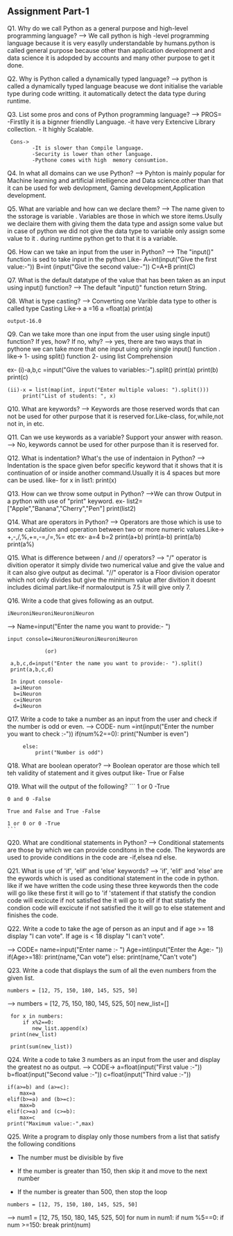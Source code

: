 ## Assignment Part-1
Q1. Why do we call Python as a general purpose and high-level programming language?
--> We call python is high -level programming language because it is very easylly
    understandable by humans.python is called general purpose because other than 
    application development and data science it is adopded by accounts and many other
    purpose to get it done.

Q2. Why is Python called a dynamically typed language?
--> python is called a dynamically typed language beacuse we dont initialise the 
    variable type during code writting. it automatically detect the data type 
    during runtime.

Q3. List some pros and cons of Python programming language?
  --> PROS= 
            -Firstlly it is a bignner friendlly Language.
            -it have very Extencive Library collection.
            - It highly Scalable.

     Cons->
            -It is slower than Compile language.
            -Security is lower than other language.
            -Pythone comes with high  memory consumtion.

Q4. In what all domains can we use Python?
 --> Pyhton is mainly popular for Machine learning and artificial intelligence
     and Data science.other than that it can be used for web devlopment,
     Gaming development,Application development.

Q5. What are variable and how can we declare them?
--> The name given to the sstorage is variable . Variables are those in which we 
    store items.Usully we declaire them with giving them the data type and assign
    some value but in case of python we did not give the data type to variable
   only assign some value to it . during runtime python get to that it is a variable.


Q6. How can we take an input from the user in Python?
--> The "input()" function is sed to take input in the python Like-
    A=int(input("Give  the first value:-"))
    B=int (input("Give the second value:-"))
    C=A+B
    print(C)

Q7. What is the default datatype of the value that has been taken as an input using
    input() function?
--> The default "input()" function return String.

Q8. What is type casting?
--> Converting one Varible data type to other is called type Casting Like->
    a =16
    a =float(a)
    print(a)
    
    output-16.0
    

Q9. Can we take more than one input from the user using single input() function?
    If yes, how? If no, why?
--> yes, there are two ways that in pythone we can take more that one input uing only
    single input() function . like->
   1- using split() function
   2- using list Comprehension 
 

ex- (i)-a,b,c =input("Give the values to variables:-").split()
       print(a)
       print(b)
       print(c)

    (ii)-x = list(map(int, input("Enter multiple values: ").split()))  
         print("List of students: ", x)  


Q10. What are keywords?
--> Keywords are those reserved words that can not be used for other purpose 
    that it is reserved for.Like-class, for,while,not not in, in etc. 

Q11. Can we use keywords as a variable? Support your answer with reason.
--> No, keywords cannot be used for other purpose than it is reserved for.

Q12. What is indentation? What's the use of indentaion in Python?
--> Indentation is the space given befor specific keyword that it shows that it is
    continuation of or inside another command.Usually it is 4 spaces but more can be
   used. like- 
               for x in list1:
                   print(x)

Q13. How can we throw some output in Python?
-->We can throw Output in a python with use of "print" keyword.
   ex- list2=["Apple","Banana","Cherry","Pen"]
       print(list2)

Q14. What are operators in Python?
--> Operators are those which is use to some calculation and operation between
    two or more numeric values.Like-> +,-,/,%,+=,-=,/=,%= etc
    ex- a=4
        b=2
        print(a+b)
        print(a-b)
        print(a/b)
        print(a%)
     

Q15. What is difference between / and // operators?
-->  "/" operator is divition operator it simply divide two numerical value and give the value and
     it can also give output as decimal.
     "//" operator is a Floor division operator which not only divides but give the minimum value after 
      divition it doesnt includes dicimal part.like-if normaloutput is 7.5 it will give only 7.

Q16. Write a code that gives following as an output.
```
iNeuroniNeuroniNeuroniNeuron

```
--> Name=input("Enter the name you want to provide:- ")

    input console=iNeuroniNeuroniNeuroniNeuron

                (or)

     a,b,c,d=input("Enter the name you want to provide:- ").split()
     print(a,b,c,d)
      
     In input console-
      a=iNeuron
      b=iNeuron
      c=iNeuron
      d=iNeuron

Q17. Write a code to take a number as an input from the user and check if the 
    number is odd or even.
--> CODE-
         num =int(input("Enter the number you want to check :-"))
         if(num%2==0):
             print("Number is even")
    
         else:
             print("Number is odd")

Q18. What are boolean operator?
--> Boolean operator are those which tell teh validity of statement 
     and it gives output like- True or False

Q19. What will the output of the following?
    ```
    1 or 0 -True

    0 and 0 -False

    True and False and True -False

    1 or 0 or 0 -True
    ```

Q20. What are conditional statements in Python?
--> Conditional statements are those by which we can provide conditons in the code.
    The keywords are used to provide conditions in the code are -if,elsea nd else.

Q21. What is use of 'if', 'elif' and 'else' keywords?
-->   'if', 'elif' and 'else' are the eywords which is used as conditional statement in 
      the code in python.
      like if we have written the code using these three keywords then the code will go like these
      first it will go to 'if 'statement if that statisfy the condion code will excicute if not satisfied
      the it will go to elif if that statisfy the condion code will excicute if not satisfied
      the it will go to else statement and finishes the code.

Q22. Write a code to take the age of person as an input and if age >= 18 display "I can vote". 
     If age is < 18 display "I can't vote".

-->  CODE=
     name=input("Enter name :- ")
     Age=int(input("Enter the Age:- "))
     if(Age>=18):
         print(name,"Can vote")
     else:
         print(name,"Can't vote")

Q23. Write a code that displays the sum of all the even numbers from the given list.
```
numbers = [12, 75, 150, 180, 145, 525, 50]
```
--> numbers = [12, 75, 150, 180, 145, 525, 50]
     new_list=[]

     for x in numbers:
         if x%2==0:
            new_list.append(x)
     print(new_list)

     print(sum(new_list))

Q24. Write a code to take 3 numbers as an input from the user and display the greatest no as output.
--> CODE->
    a=float(input("First value :-"))
    b=float(input("Second value :-"))
    c=float(input("Third value :-"))

    if(a>=b) and (a>=c):
        max=a
    elif(b>=a) and (b>=c):
        max=b
    elif(c>=a) and (c>=b):
        max=c
    print("Maximum value:-",max)


Q25. Write a program to display only those numbers from a list that satisfy the following conditions

- The number must be divisible by five

- If the number is greater than 150, then skip it and move to the next number

- If the number is greater than 500, then stop the loop
```
numbers = [12, 75, 150, 180, 145, 525, 50]
```
-->   num1 = [12, 75, 150, 180, 145, 525, 50]
      for num in num1:
          if num %5==0:
             if num >=150:
                 break
             print(num)



